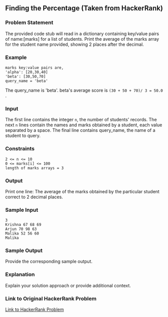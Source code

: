 ## Finding the Percentage (Taken from HackerRank)

### Problem Statement

The provided code stub will read in a dictionary containing key/value pairs of name:[marks] for a list of students. Print the average of the marks array for the student name provided, showing 2 places after the decimal.

### Example

```
marks key:value pairs are,
'alpha': [20,30,40]
'beta': [30,50,70]
query_name = 'beta'
```

The query_name is 'beta'. beta's average score is `(30 + 50 + 70)/ 3 = 50.0 `.

### Input

The first line contains the integer `n`, the number of students' records. The next `n` lines contain the names and marks obtained by a student, each value separated by a space. The final line contains query_name, the name of a student to query.

### Constraints

```
2 <= n <= 10
0 <= marks[i] <= 100
length of marks arrays = 3
```

### Output

Print one line: The average of the marks obtained by the particular student correct to 2 decimal places.

### Sample Input

```
3
Krishna 67 68 69
Arjun 70 98 63
Malika 52 56 60
Malika
```

### Sample Output

Provide the corresponding sample output.

### Explanation

Explain your solution approach or provide additional context.

### Link to Original HackerRank Problem

[Link to HackerRank Problem](https://www.hackerrank.com/problem)
